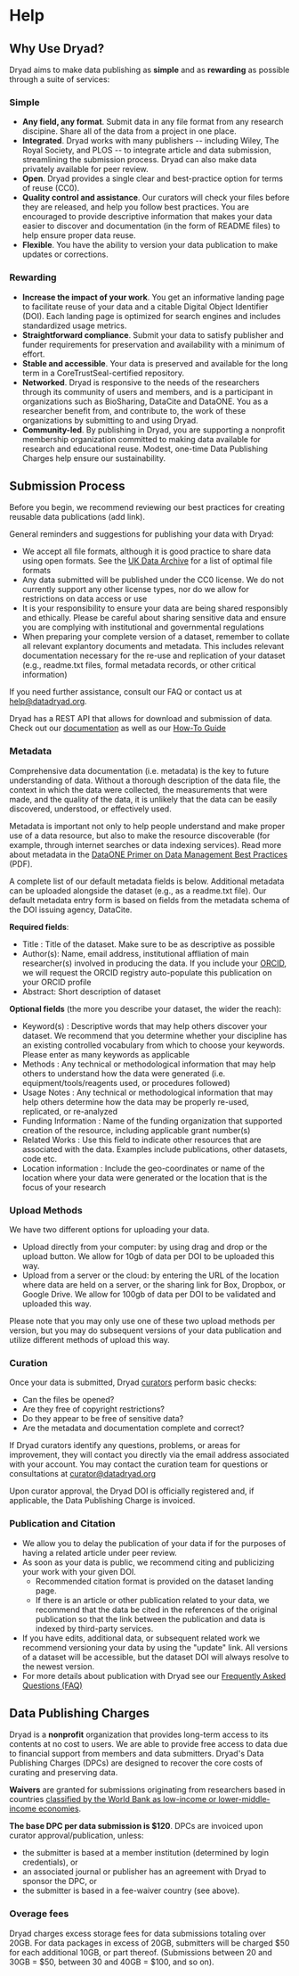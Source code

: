 # Help

## Why Use Dryad?<a name="why-use"></a>

Dryad aims to make data publishing as **simple** and as **rewarding** as possible through a suite of services:

### Simple
- **Any field, any format**. Submit data in any file format from any research discipine. Share all of the data from a project in one place.
- **Integrated**. Dryad works with many publishers -- including Wiley, The Royal Society, and PLOS -- to integrate article and data submission, streamlining the submission process. Dryad can also make data privately available for peer review.
- **Open**. Dryad provides a single clear and best-practice option for terms of reuse (CC0).
- **Quality control and assistance**. Our curators will check your files before they are released, and help you follow best practices. You are encouraged to provide descriptive information that makes your data easier to discover and documentation (in the form of README files) to help ensure proper data reuse.
- **Flexible**. You have the ability to version your data publication to make updates or corrections.

### Rewarding
- **Increase the impact of your work**. You get an informative landing page to facilitate reuse of your data and a citable Digital Object Identifier (DOI). Each landing page is optimized for search engines and includes standardized usage metrics.
- **Straightforward compliance**. Submit your data to satisfy publisher and funder requirements for preservation and availability with a minimum of effort.
- **Stable and accessible**. Your data is preserved and available for the long term in a CoreTrustSeal-certified repository.
- **Networked**. Dryad is responsive to the needs of the researchers through its community of users and members, and is a participant in organizations such as BioSharing, DataCite and DataONE. You as a researcher benefit from, and contribute to, the work of these organizations by submitting to and using Dryad.
- **Community-led**. By publishing in Dryad, you are supporting a nonprofit membership organization committed to making data available for research and educational reuse. Modest, one-time Data Publishing Charges help ensure our sustainability.


## Submission Process<a name="submission"></a>

Before you begin, we recommend reviewing our best practices for creating reusable data publications (add link). 

General reminders and suggestions for publishing your data with Dryad:

- We accept all file formats, although it is good practice to share data using open formats. See the [UK Data Archive](http://www.data-archive.ac.uk/create-manage/format/formats-table) for a list of optimal file formats
- Any data submitted will be published under the CC0 license. We do not currently support any other license types, nor do we allow for restrictions on data access or use
- It is your responsibility to ensure your data are being shared responsibly and ethically. Please be careful about sharing sensitive data and ensure you are complying with institutional and governmental regulations
- When preparing your complete version of a dataset, remember to collate all relevant explantory documents and metadata. This includes relevant documentation necessary for the re-use and replication of your dataset (e.g., readme.txt files, formal metadata records, or other critical information)

If you need further assistance, consult our FAQ or contact us at <a href=mailto:help@datadryad.org>help@datadryad.org</a>.

Dryad has a REST API that allows for download and submission of data. Check out our [documentation](https://dash.ucop.edu/api/docs/index.html) as well as our [How-To Guide](https://github.com/CDL-Dryad/dryad/blob/master/stash_api/basic_submission.md)


### Metadata<a name="metadata"></a>

Comprehensive data documentation (i.e. metadata) is the key to future understanding of data. Without a thorough description of the data file, the context in which the data were collected, the measurements that were made, and the quality of the data, it is unlikely that the data can be easily discovered, understood, or effectively used. 

Metadata is important not only to help people understand and make proper use of a data resource, but also to make the resource discoverable (for example, through internet searches or data indexing services). Read more about metadata in the [DataONE Primer on Data Management Best Practices](http://www.dataone.org/sites/all/documents/DataONE_BP_Primer_020212.pdf)
(PDF).

A complete list of our default metadata fields is below. Additional metadata can be uploaded alongside the dataset (e.g., as a readme.txt file). Our default metadata entry form is based on fields from the metadata schema of the DOI issuing agency, DataCite.

**Required fields**:

- Title : Title of the dataset. Make sure to be as descriptive as possible
- Author(s): Name, email address, institutional affliation of main researcher(s) involved in producing the data. If you include your [ORCID](http://orcid.org), we will request the ORCID registry auto-populate this publication on your ORCID profile
- Abstract: Short description of dataset

**Optional fields** (the more you describe your dataset, the wider the reach):

- Keyword(s) : Descriptive words that may help others discover your dataset. We recommend that you determine whether your discipline has an existing controlled vocabulary from which to choose your keywords. Please enter as many keywords as applicable
- Methods : Any technical or methodological information that may help others to understand how the data were generated (i.e. equipment/tools/reagents used, or procedures followed)
- Usage Notes : Any technical or methodological information that may help others determine how the data may be properly re-used, replicated, or re-analyzed
- Funding Information : Name of the funding organization that supported creation of the resource, including applicable grant number(s)
- Related Works : Use this field to indicate other resources that are associated with the data. Examples include publications, other datasets, code etc.
- Location information : Include the geo-coordinates or name of the location where your data were generated or the location that is the focus of your research

### Upload Methods

We have two different options for uploading your data.

- Upload directly from your computer: by using drag and drop or the upload button. We allow for 10gb of data per DOI to be uploaded this way.
- Upload from a server or the cloud: by entering the URL of the location where data are held on a server, or the sharing link for Box, Dropbox, or Google Drive. We allow for 100gb of data per DOI to be validated and uploaded this way.

Please note that you may only use one of these two upload methods per version, but you may do subsequent versions of your data publication and utilize different methods of upload this way.

### Curation<a name="curation"></a>

Once your data is submitted, Dryad [curators](/stash/about#staff) perform basic checks:

- Can the files be opened?
- Are they free of copyright restrictions?
- Do they appear to be free of sensitive data?
- Are the metadata and documentation complete and correct?

If Dryad curators identify any questions, problems, or areas for improvement, they will contact you directly via the email address associated with your account. You may contact the curation team for questions or consultations at <a href=mailto:curator@datadryad.org>curator@datadryad.org</a>

Upon curator approval, the Dryad DOI is officially registered and, if applicable, the Data Publishing Charge is invoiced.


### Publication and Citation<a name="citation"></a>

- We allow you to delay the publication of your data if for the purposes of having a related article under peer review.
- As soon as your data is public, we recommend citing and publicizing your work with your given DOI.
  - Recommended citation format is provided on the dataset landing page.
  - If there is an article or other publication related to your data, we recommend that the data be cited in the references of the original publication so that the link between the publication and data is indexed by third-party services.
- If you have edits, additional data, or subsequent related work we recommend versioning your data by using the "update" link. All versions of a dataset will be accessible, but the dataset DOI will always resolve to the newest version.
- For more details about publication with Dryad see our [Frequently Asked Questions (FAQ)](/stash/faq/)

## Data Publishing Charges<a name="fees"></a>

Dryad is a **nonprofit** organization that provides long-term access to its contents at no cost to users. We are able to provide free access to data due to financial support from members and data submitters. Dryad's Data Publishing Charges (DPCs) are designed to recover the core costs of curating and preserving data.
 
**Waivers** are granted for submissions originating from researchers based in countries [classified by the World Bank as low-income or lower-middle-income economies](http://data.worldbank.org/about/country-classifications/country-and-lending-groups).

**The base DPC per data submission is $120**. DPCs are invoiced upon curator approval/publication, unless:

- the submitter is based at a member institution (determined by login credentials), or
- an associated journal or publisher has an agreement with Dryad to sponsor the DPC, or
- the submitter is based in a fee-waiver country (see above).

### Overage fees

Dryad charges excess storage fees for data submissions totaling over 20GB. For data packages in excess of 20GB, submitters will be charged $50 for each additional 10GB, or part thereof. (Submissions between 20 and 30GB = $50, between 30 and 40GB = $100, and so on).

